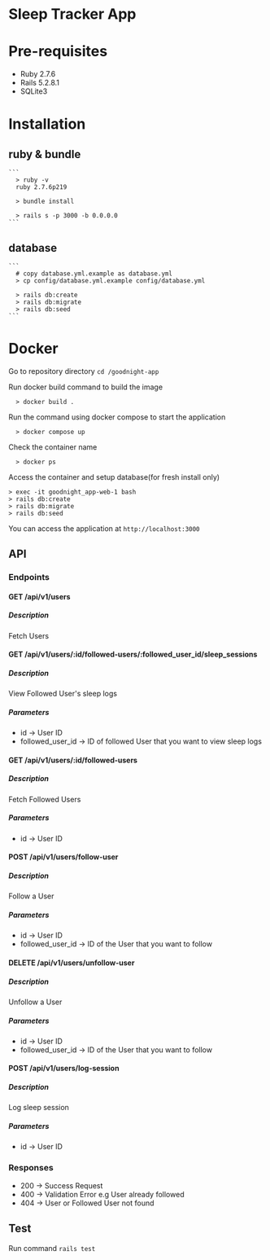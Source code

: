 # Sleep Tracker App

# Pre-requisites

- Ruby 2.7.6
- Rails 5.2.8.1
- SQLite3

# Installation

## ruby & bundle
    ```
      > ruby -v
      ruby 2.7.6p219

      > bundle install

      > rails s -p 3000 -b 0.0.0.0
    ```

## database
    ```
      # copy database.yml.example as database.yml
      > cp config/database.yml.example config/database.yml

      > rails db:create
      > rails db:migrate
      > rails db:seed
    ```
# Docker
  
  Go to repository directory `cd /goodnight-app`

  Run docker build command to build the image

  ```
    > docker build .
  ```


  Run the command using docker compose to start the application
  
  ```
    > docker compose up
  ```

  Check the container name

  ```
    > docker ps
  ```

  Access the container and setup database(for fresh install only)

  ```
  > exec -it goodnight_app-web-1 bash
  > rails db:create
  > rails db:migrate
  > rails db:seed
  ```

  You can access the application at `http://localhost:3000`

## API

### Endpoints

#### GET /api/v1/users
##### Description
Fetch Users

#### GET /api/v1/users/:id/followed-users/:followed_user_id/sleep_sessions
##### Description
View Followed User's sleep logs
##### Parameters
- id -> User ID
- followed_user_id -> ID of followed User that you want to view sleep logs

#### GET /api/v1/users/:id/followed-users
##### Description
Fetch Followed Users
##### Parameters
- id -> User ID

#### POST /api/v1/users/follow-user
##### Description
Follow a User
##### Parameters
- id -> User ID
- followed_user_id -> ID of the User that you want to follow

#### DELETE /api/v1/users/unfollow-user
##### Description
Unfollow a User
##### Parameters
- id -> User ID
- followed_user_id -> ID of the User that you want to follow

#### POST /api/v1/users/log-session
##### Description
Log sleep session
##### Parameters
- id -> User ID

### Responses
  - 200 -> Success Request
  - 400 -> Validation Error e.g User already followed
  - 404 -> User or Followed User not found

## Test

Run command `rails test`
